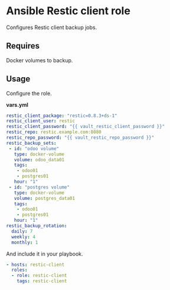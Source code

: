 # Ansible Restic client role

Configures Restic client backup jobs.

## Requires

Docker volumes to backup.

## Usage

Configure the role.

**vars.yml**

```yml
restic_client_package: "restic=0.8.3+ds-1"
restic_client_user: restic
restic_client_password: "{{ vault_restic_client_password }}"
restic_repo: restic.example.com:8080
restic_repo_password: "{{ vault_restic_repo_password }}"
restic_backup_sets:
 - id: "odoo volume"
   type: docker-volume
   volume: odoo_data01
   tags:
    - odoo01
    - postgres01
   hour: "1"
 - id: "postgres volume"
   type: docker-volume
   volume: postgres_data01
   tags:
    - odoo01
    - postgres01
   hour: "1"
restic_backup_rotation:
  daily: 7
  weekly: 4
  monthly: 1
```

And include it in your playbook.

```yml
- hosts: restic-client
  roles:
  - role: restic-client
    tags: restic-client
```